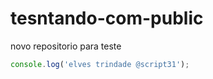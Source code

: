 # tesntando-com-public
novo repositorio para teste

```js
console.log('elves trindade @script31');
```
